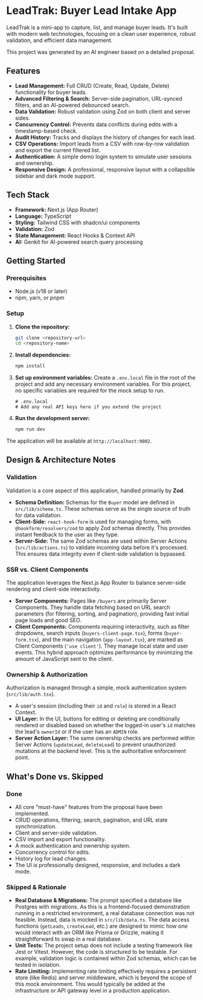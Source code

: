 # LeadTrak: Buyer Lead Intake App

LeadTrak is a mini-app to capture, list, and manage buyer leads. It's built with modern web technologies, focusing on a clean user experience, robust validation, and efficient data management.

This project was generated by an AI engineer based on a detailed proposal.

## Features

- **Lead Management:** Full CRUD (Create, Read, Update, Delete) functionality for buyer leads.
- **Advanced Filtering & Search:** Server-side pagination, URL-synced filters, and an AI-powered debounced search.
- **Data Validation:** Robust validation using Zod on both client and server sides.
- **Concurrency Control:** Prevents data conflicts during edits with a timestamp-based check.
- **Audit History:** Tracks and displays the history of changes for each lead.
- **CSV Operations:** Import leads from a CSV with row-by-row validation and export the current filtered list.
- **Authentication:** A simple demo login system to simulate user sessions and ownership.
- **Responsive Design:** A professional, responsive layout with a collapsible sidebar and dark mode support.

## Tech Stack

- **Framework:** Next.js (App Router)
- **Language:** TypeScript
- **Styling:** Tailwind CSS with shadcn/ui components
- **Validation:** Zod
- **State Management:** React Hooks & Context API
- **AI:** Genkit for AI-powered search query processing

## Getting Started

### Prerequisites

- Node.js (v18 or later)
- npm, yarn, or pnpm

### Setup

1.  **Clone the repository:**
    ```bash
    git clone <repository-url>
    cd <repository-name>
    ```

2.  **Install dependencies:**
    ```bash
    npm install
    ```

3.  **Set up environment variables:**
    Create a `.env.local` file in the root of the project and add any necessary environment variables. For this project, no specific variables are required for the mock setup to run.

    ```
    # .env.local
    # Add any real API keys here if you extend the project
    ```

4.  **Run the development server:**
    ```bash
    npm run dev
    ```

The application will be available at `http://localhost:9002`.

## Design & Architecture Notes

### Validation

Validation is a core aspect of this application, handled primarily by **Zod**.

-   **Schema Definition:** Schemas for the `Buyer` model are defined in `src/lib/schema.ts`. These schemas serve as the single source of truth for data validation.
-   **Client-Side:** `react-hook-form` is used for managing forms, with `@hookform/resolvers/zod` to apply Zod schemas directly. This provides instant feedback to the user as they type.
-   **Server-Side:** The same Zod schemas are used within Server Actions (`src/lib/actions.ts`) to validate incoming data before it's processed. This ensures data integrity even if client-side validation is bypassed.

### SSR vs. Client Components

The application leverages the Next.js App Router to balance server-side rendering and client-side interactivity.

-   **Server Components:** Pages like `/buyers` are primarily Server Components. They handle data fetching based on URL search parameters (for filtering, sorting, and pagination), providing fast initial page loads and good SEO.
-   **Client Components:** Components requiring interactivity, such as filter dropdowns, search inputs (`buyers-client-page.tsx`), forms (`buyer-form.tsx`), and the main navigation (`app-layout.tsx`), are marked as Client Components (`'use client'`). They manage local state and user events. This hybrid approach optimizes performance by minimizing the amount of JavaScript sent to the client.

### Ownership & Authorization

Authorization is managed through a simple, mock authentication system (`src/lib/auth.tsx`).

-   A user's session (including their `id` and `role`) is stored in a React Context.
-   **UI Layer:** In the UI, buttons for editing or deleting are conditionally rendered or disabled based on whether the logged-in user's `id` matches the lead's `ownerId` or if the user has an `ADMIN` role.
-   **Server Action Layer:** The same ownership checks are performed within Server Actions (`updateLead`, `deleteLead`) to prevent unauthorized mutations at the backend level. This is the authoritative enforcement point.

## What's Done vs. Skipped

### Done

-   All core "must-have" features from the proposal have been implemented.
-   CRUD operations, filtering, search, pagination, and URL state synchronization.
-   Client and server-side validation.
-   CSV import and export functionality.
-   A mock authentication and ownership system.
-   Concurrency control for edits.
-   History log for lead changes.
-   The UI is professionally designed, responsive, and includes a dark mode.

### Skipped & Rationale

-   **Real Database & Migrations:** The prompt specified a database like Postgres with migrations. As this is a frontend-focused demonstration running in a restricted environment, a real database connection was not feasible. Instead, data is mocked in `src/lib/data.ts`. The data access functions (`getLeads`, `createLead`, etc.) are designed to mimic how one would interact with an ORM like Prisma or Drizzle, making it straightforward to swap in a real database.
-   **Unit Tests:** The project setup does not include a testing framework like Jest or Vitest. However, the code is structured to be testable. For example, validation logic is contained within Zod schemas, which can be tested in isolation.
-   **Rate Limiting:** Implementing rate limiting effectively requires a persistent store (like Redis) and server middleware, which is beyond the scope of this mock environment. This would typically be added at the infrastructure or API gateway level in a production application.
